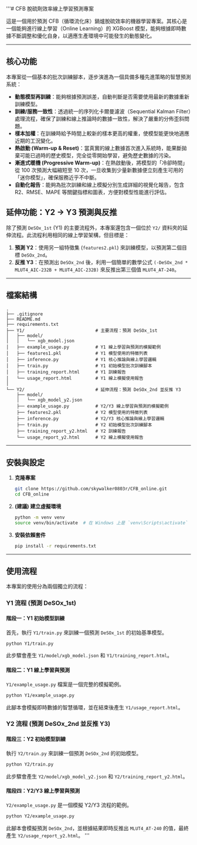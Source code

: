 '''# CFB 脫硫劑效率線上學習預測專案

這是一個用於預測 CFB（循環流化床）鍋爐脫硫效率的機器學習專案。其核心是一個能夠進行線上學習（Online Learning）的 XGBoost 模型，能夠根據即時數據不斷調整和優化自身，以適應生產環境中可能發生的動態變化。

---

## 核心功能

本專案從一個基本的批次訓練腳本，逐步演進為一個具備多種先進策略的智慧預測系統：

- **動態模型再訓練**：能夠根據預測誤差，自動判斷是否需要使用最新的數據重新訓練模型。
- **訓練/服務一致性**：透過統一的序列化卡爾曼濾波（Sequential Kalman Filter）處理流程，確保了訓練和線上推論時的數據一致性，解決了嚴重的分佈歪斜問題。
- **樣本加權**：在訓練時給予時間上較新的樣本更高的權重，使模型能更快地適應近期的工況變化。
- **熱啟動 (Warm-up & Reset)**：當真實的線上數據首次進入系統時，能果斷拋棄可能已過時的歷史模型，完全從零開始學習，避免歷史數據的污染。
- **漸進式暖機 (Progressive Warm-up)**：在熱啟動後，將模型的「冷卻時間」從 100 次預測大幅縮短至 10 次，一旦收集到少量新數據便立刻產生可用的「迷你模型」，確保服務近乎不中斷。
- **自動化報告**：能夠為批次訓練和線上模擬分別生成詳細的視覺化報告，包含 R2、RMSE、MAPE 等關鍵指標和圖表，方便對模型性能進行評估。

## 延伸功能：Y2 -> Y3 預測與反推

除了預測 `DeSOx_1st` (Y1) 的主要流程外，本專案還包含一個位於 `Y2/` 資料夾的延伸流程。此流程利用相同的線上學習架構，但目標是：

1.  **預測 Y2**：使用另一組特徵集 (`features2.pkl`) 來訓練模型，以預測第二個目標 `DeSOx_2nd`。
2.  **反推 Y3**：在預測出 `DeSOx_2nd` 後，利用一個簡單的數學公式 `(-DeSOx_2nd * MLUT4_AIC-232B + MLUT4_AIC-232B)` 來反推出第三個值 `MLUT4_AT-240`。

---

## 檔案結構

```
.
├── .gitignore
├── README.md
├── requirements.txt
├── Y1/                           # 主要流程：預測 DeSOx_1st
│   ├── model/
│   │   └── xgb_model.json
│   ├── example_usage.py          # Y1 線上學習與預測的模擬範例
│   ├── features1.pkl             # Y1 模型使用的特徵列表
│   ├── inference.py              # Y1 核心推論與線上學習邏輯
│   ├── train.py                  # Y1 初始模型批次訓練腳本
│   ├── training_report.html      # Y1 訓練報告
│   └── usage_report.html         # Y1 線上模擬使用報告
│
└── Y2/                           # 延伸流程：預測 DeSOx_2nd 並反推 Y3
    ├── model/
    │   └── xgb_model_y2.json
    ├── example_usage.py          # Y2/Y3 線上學習與預測的模擬範例
    ├── features2.pkl             # Y2 模型使用的特徵列表
    ├── inference.py              # Y2/Y3 核心推論與線上學習邏輯
    ├── train.py                  # Y2 初始模型批次訓練腳本
    ├── training_report_y2.html   # Y2 訓練報告
    └── usage_report_y2.html      # Y2 線上模擬使用報告
```

---

## 安裝與設定

1.  **克隆專案**
    ```bash
    git clone https://github.com/skywalker0803r/CFB_online.git
    cd CFB_online
    ```

2.  **(建議) 建立虛擬環境**
    ```bash
    python -m venv venv
    source venv/bin/activate  # 在 Windows 上是 `venv\Scripts\activate`
    ```

3.  **安裝依賴套件**
    ```bash
    pip install -r requirements.txt
    ```

---

## 使用流程

本專案的使用分為兩個獨立的流程：

### Y1 流程 (預測 DeSOx_1st)

#### 階段一：Y1 初始模型訓練

首先，執行 `Y1/train.py` 來訓練一個預測 `DeSOx_1st` 的初始基準模型。

```bash
python Y1/train.py
```

此步驟會產生 `Y1/model/xgb_model.json` 和 `Y1/training_report.html`。

#### 階段二：Y1 線上學習與預測

`Y1/example_usage.py` 檔案是一個完整的模擬範例。

```bash
python Y1/example_usage.py
```

此腳本會模擬即時數據的智慧循環，並在結束後產生 `Y1/usage_report.html`。

### Y2 流程 (預測 DeSOx_2nd 並反推 Y3)

#### 階段三：Y2 初始模型訓練

執行 `Y2/train.py` 來訓練一個預測 `DeSOx_2nd` 的初始模型。

```bash
python Y2/train.py
```

此步驟會產生 `Y2/model/xgb_model_y2.json` 和 `Y2/training_report_y2.html`。

#### 階段四：Y2/Y3 線上學習與預測

`Y2/example_usage.py` 是一個模擬 Y2/Y3 流程的範例。

```bash
python Y2/example_usage.py
```

此腳本會模擬預測 `DeSOx_2nd`，並根據結果即時反推出 `MLUT4_AT-240` 的值，最終產生 `Y2/usage_report_y2.html`。
'''